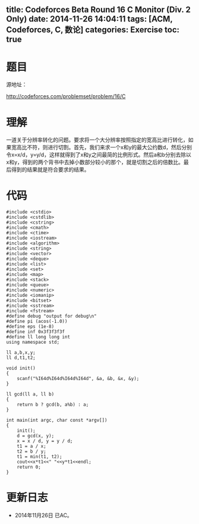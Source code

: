 title: Codeforces Beta Round 16 C Monitor (Div. 2 Only)
date: 2014-11-26 14:04:11
tags: [ACM, Codeforces, C, 数论]
categories: Exercise
toc: true
---
# 题目	
源地址：

http://codeforces.com/problemset/problem/16/C

# 理解
一道关于分辨率转化的问题。要求将一个大分辨率按照指定的宽高比进行转化，如果宽高比不符，则进行切割。首先，我们来求一个x和y的最大公约数d，然后分别令x=x/d，y=y/d，这样就得到了x和y之间最简的比例形式。然后a和b分别去除以x和y，得到的两个背书中去掉小数部分较小的那个，就是切割之后的倍数比。最后得到的结果就是符合要求的结果。

<!-- more -->

# 代码
```
#include <cstdio>
#include <cstdlib>
#include <cstring>
#include <cmath>
#include <ctime>
#include <iostream>
#include <algorithm>
#include <string>
#include <vector>
#include <deque>
#include <list>
#include <set>
#include <map>
#include <stack>
#include <queue>
#include <numeric>
#include <iomanip>
#include <bitset>
#include <sstream>
#include <fstream>
#define debug "output for debug\n"
#define pi (acos(-1.0))
#define eps (1e-8)
#define inf 0x3f3f3f3f
#define ll long long int
using namespace std;

ll a,b,x,y;
ll d,t1,t2;

void init()
{
    scanf("%I64d%I64d%I64d%I64d", &a, &b, &x, &y);
}

ll gcd(ll a, ll b)
{
    return b ? gcd(b, a%b) : a;
}

int main(int argc, char const *argv[])
{
    init();
    d = gcd(x, y);
    x = x / d, y = y / d;
    t1 = a / x;
    t2 = b / y;
    t1 = min(t1, t2);
    cout<<x*t1<<" "<<y*t1<<endl;
    return 0;
}
```

# 更新日志
- 2014年11月26日 已AC。